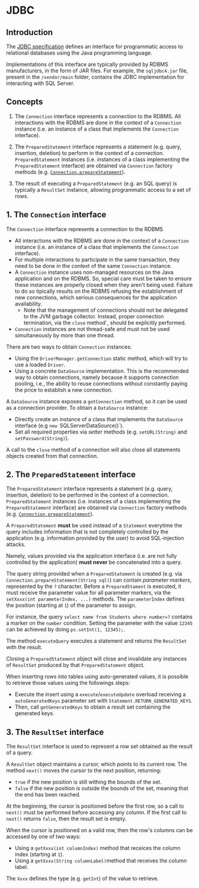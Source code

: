# JDBC

## Introduction

The [JDBC specification](https://download.oracle.com/otndocs/jcp/jdbc-4_2-mrel2-eval-spec/index.html) defines an interface for programmatic access to relational databases using the Java programming language.

Implementations of this interface are typically provided by RDBMS manufacturers, in the form of JAR files.
For example, the `sqljdbc4.jar` file, present in the `/vendor/main` folder, contains the JDBC implementation for interacting with SQL Server.

## Concepts

1. The `Connection` interface represents a connection to the RDBMS. All interactions with the RDBMS are done in the context of a `Connection` instance (i.e. an instance of a class that implements the `Connection` interface).

1. The `PreparedStatement` interface represents a statement (e.g. query, insertion, deletion) to perform in the context of a connection. 
`PreparedStatement` instances (i.e. instances of a class implementing the `PreparedStatement` interface) are obtained via `Connection` factory methods (e.g. [`Connection.prepareStatement`](https://docs.oracle.com/javase/7/docs/api/java/sql/Connection.html#prepareStatement(java.lang.String))).

1. The result of executing a `PreparedStatement` (e.g. an SQL query) is typically a `ResultSet` instance, allowing programmatic access to a set of rows. 


## 1. The `Connection` interface

The `Connection` interface represents a connection to the RDBMS
* All interactions with the RDBMS are done in the context of a `Connection` instance (i.e. an instance of a class that implements the `Connection` interface).
* For multiple interactions to participate in the same transaction, they need to be done in the context of the same `Connection` instance.
* A `Connection` instance uses non-managed resources on the Java application and on the RDBMS. So, special care must be taken to ensure these instances are properly closed when they aren't being used. Failure to do so tipically results on the RDBMS refusing the establishment of new connections, which serious consequences for the application availability.
  * Note that the management of connections should not be delegated to the JVM garbage collector. Instead, proper connection termination, via the `close` method`, should be explicitly performed.
* `Connection` instances are not thread-safe and must not be used simultaneously by more than one thread.

There are two ways to obtain `Connection` instances:
  * Using the `DriverManager.getConnection` static method, which will try to use a loaded `Driver`.
  * Using a concrete `DataSource` implementation. This is the recommended way to obtain connections, namely because it supports connection pooling, i.e., the ability to reuse connections without constantly paying the price to establish a new connection.

A `DataSource` instance exposes a `getConnection` method, so it can be used as a connection provider.
To obtain a `DataSource` instance:
* Directly create an instance of a class that implements the `DataSource` interface (e.g `new `SQLServerDataSource()`).
* Set all required properties via _setter_  methods (e.g. `setURL(String)` and `setPassword(String)`).

A call to the `close` method of a connection will also close all statements objects created from that connection.

## 2. The `PreparedStatement` interface

The `PreparedStatement` interface represents a statement (e.g. query, insertion, deletion) to be performed in the context of a connection. `PreparedStatement` instances (i.e. instances of a class implementing the `PreparedStatement` interface) are obtained via `Connection` factory methods (e.g. [`Connection.prepareStatement`](https://docs.oracle.com/javase/7/docs/api/java/sql/Connection.html#prepareStatement(java.lang.String))).

A `PreparedStatement` **must** be used instead of a `Statement` everytime the query includes information that is not completely controlled by the application (e.g. information provided by the user) to avoid SQL-injection attacks.

Namely, values provided via the application interface (i.e. are not fully controlled by the application) **must never** be concatenated into a query.

The query string provided when a `PreparedStatement` is created (e.g. via `Connection.prepareStatement(String sql)`) can contain _parameter markers_, represented by the `?` character.
Before a `PreparedStament` is executed, it must receive the parameter value for all parameter markers, via the `setXxxx(int parameterIndex, ...)` methods.
The `parameterIndex` defines the position (starting at `1`) of the parameter to assign. 

For instance, the query `select name from Students where number=?` contains a marker on the `number` condition.
Setting the parameter with the value `12345` can be achieved by doing `ps.setInt(1, 12345);`.

The method `executeQuery` executes a statement and returns the `ResultSet` with the result.

Closing a `PreparedStatement` object will close and invalidate any instances of `ResultSet` produced by that `PreparedStatement` object.

When inserting rows into tables using auto-generated values, it is possible to retrieve those values using the followings steps:

* Execute the insert using a `execute`/`executeUpdate` overload receiving a `autoGeneratedKeys` parameter set with `Statement.RETURN_GENERATED_KEYS`.
* Then, call `getGeneratedKeys` to obtain a result set containing the generated keys.

## 3. The `ResultSet` interface

The `ResultSet` interface is used to represent a row set obtained as the result of a query.

A `ResultSet` object maintains a cursor, which points to its current row.
The method `next()` moves the cursor to the next position, returning:
* `true` if the new position is still withing the bounds of the set.
* `false` if the new position is outside the bounds of the set, meaning that the end has been reached.

At the beginning, the cursor is positioned before the first row, so a call to `next()` must be performed before accessing any column.
If the first call to `next()` returns `false`, then the result set is empty.

When the cursor is positioned on a valid row, then the row's columns can be accessed by one of two ways:
* Using a `getXxxx(int columnIndex)` method that receices the column index (starting at `1`).
* Using a `getXxxx(String columnLabel)`method that receives the column label.

The `Xxxx` defines the type (e.g. `getInt`) of the value to retrieve.
